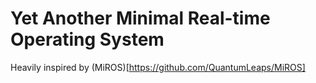 # Yet Another Minimal Real-time Operating System

Heavily inspired by (MiROS)[https://github.com/QuantumLeaps/MiROS]
